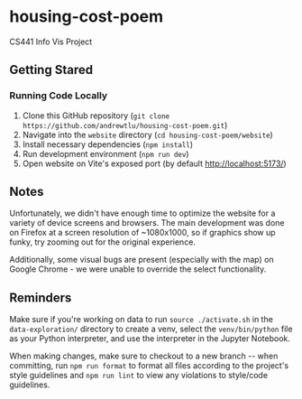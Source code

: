# housing-cost-poem

CS441 Info Vis Project

## Getting Stared

### Running Code Locally

1. Clone this GitHub repository (`git clone https://github.com/andrewtlu/housing-cost-poem.git`)
2. Navigate into the `website` directory (`cd housing-cost-poem/website`)
3. Install necessary dependencies (`npm install`)
4. Run development environment (`npm run dev`)
5. Open website on Vite's exposed port (by default [http://localhost:5173/](http://localhost:5173/))

## Notes

Unfortunately, we didn't have enough time to optimize the website for a variety of device screens and browsers. The main development was done on Firefox at a screen resolution of ~1080x1000, so if graphics show up funky, try zooming out for the original experience.

Additionally, some visual bugs are present (especially with the map) on Google Chrome - we were unable to override the select functionality.

## Reminders

Make sure if you're working on data to run `source ./activate.sh` in the `data-exploration/` directory to create a venv, select the `venv/bin/python` file as your Python interpreter, and use the interpreter in the Jupyter Notebook.

When making changes, make sure to checkout to a new branch -- when committing, run `npm run format` to format all files according to the project's style guidelines and `npm run lint` to view any violations to style/code guidelines.

